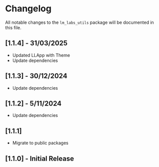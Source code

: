 # Changelog

All notable changes to the `lm_labs_utils` package will be documented in this file.

## [1.1.4] - 31/03/2025
- Updated LLApp with Theme
- Update dependencies

## [1.1.3] - 30/12/2024
- Update dependencies

## [1.1.2] - 5/11/2024
- Update dependencies

## [1.1.1]
- Migrate to public packages

## [1.1.0] - Initial Release

